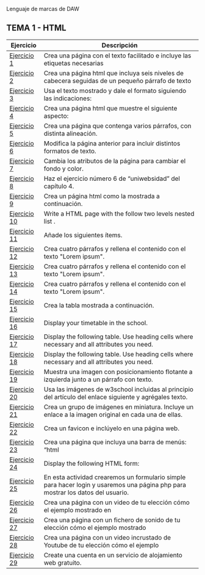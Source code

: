 Lenguaje de marcas de DAW
## TEMA 1 - HTML
Ejercicio | Descripción
----------|------------
[Ejercicio 1](/Tema1/Ejercicio1.html)| Crea una página con el texto facilitado e incluye las etiquetas necesarias
[Ejercicio 2](/Tema1/Ejercicio2.html)| Crea una página html que incluya seis niveles de cabecera seguidas de un pequeño párrafo de texto
[Ejercicio 3](/Tema1/Ejercicio3.html)| Usa el texto mostrado y dale el formato siguiendo las indicaciones:
[Ejercicio 4](/Tema1/Ejercicio4.html)| Crea una página html que muestre el siguiente aspecto:
[Ejercicio 5](/Tema1/Ejercicio5.html)| Crea una página que contenga varios párrafos, con distinta alineación.
[Ejercicio 6](/Tema1/Ejercicio6.html)| Modifica la página anterior para incluir distintos formatos de texto.
[Ejercicio 7](/Tema1/Ejercicio7.html)| Cambia los atributos de la página para cambiar el fondo y color.
[Ejercicio 8](/Tema1/Ejercicio8.html)| Haz el ejercicio número 6 de “uniwebsidad” del capítulo 4.
[Ejercicio 9](/Tema1/Ejercicio9.html)| Crea un página html como la mostrada a continuación.
[Ejercicio 10](/Tema1/Ejercicio10.html)| Write a HTML page with the follow two levels nested list .
[Ejercicio 11](/Tema1/Ejercicio11.html)| Añade los siguientes ítems.
[Ejercicio 12](/Tema1/Ejercicio12.html)| Crea cuatro párrafos y rellena el contenido con el texto "Lorem ipsum".
[Ejercicio 13](/Tema1/Ejercicio13.html)| Crea cuatro párrafos y rellena el contenido con el texto "Lorem ipsum".
[Ejercicio 14](/Tema1/Ejercicio14.html)| Crea cuatro párrafos y rellena el contenido con el texto "Lorem ipsum".
[Ejercicio 15](/Tema1/Ejercicio15.html)| Crea la tabla mostrada a continuación.
[Ejercicio 16](/Tema1/Ejercicio16.html)| Display your  timetable in the school.
[Ejercicio 17](/Tema1/Ejercicio17.html)| Display the following table. Use heading cells where necessary and all attributes you need.
[Ejercicio 18](/Tema1/Ejercicio18.html)| Display the following table. Use heading cells where necessary and all attributes you need.
[Ejercicio 19](/Tema1/Ejercicio19.html)| Muestra una imagen con posicionamiento flotante a izquierda junto a un párrafo con texto.
[Ejercicio 20](/Tema1/Ejercicio20.html)| Usa las imágenes de w3school incluidas al principio del artículo del enlace siguiente y agrégales texto.
[Ejercicio 21](/Tema1/Ejercicio21.html)| Crea un grupo de imágenes en miniatura. Incluye un enlace a la imagen original en cada una de ellas.
[Ejercicio 22](/Tema1/Ejercicio22.html)| Crea un favicon e inclúyelo en una página web.
[Ejercicio 23](/Tema1/Ejercicio23.html)| Crea una página que incluya una barra de menús: “html | css | javascript | Ajax”.
[Ejercicio 24](/Tema1/Ejercicio24.html)| Display the following HTML form:
[Ejercicio 25](/Tema1/Ejercicio25.html)| En esta actividad crearemos un formulario simple para hacer login y usaremos una página php para mostrar los datos del usuario.
[Ejercicio 26](/Tema1/Ejercicio26.html)| Crea una página con un video de tu elección cómo el ejemplo mostrado en
[Ejercicio 27](/Tema1/Ejercicio27.html)| Crea una página con un fichero de sonido de tu elección cómo el ejemplo mostrado
[Ejercicio 28](/Tema1/Ejercicio28.html)| Crea una página con un video incrustado de Youtube de tu elección cómo el ejemplo
[Ejercicio 29](/Tema1/Ejercicio29.html)| Create una cuenta en un servicio de alojamiento web gratuito.
